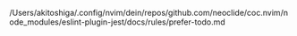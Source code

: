 /Users/akitoshiga/.config/nvim/dein/repos/github.com/neoclide/coc.nvim/node_modules/eslint-plugin-jest/docs/rules/prefer-todo.md
